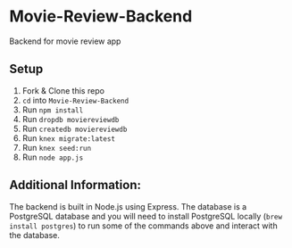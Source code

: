 # Movie-Review-Backend
Backend for movie review app

## Setup

1. Fork & Clone this repo
2. `cd` into `Movie-Review-Backend`
3. Run `npm install`
4. Run `dropdb moviereviewdb`
5. Run `createdb moviereviewdb`
6. Run `knex migrate:latest`
7. Run `knex seed:run`
8. Run `node app.js`

## Additional Information:
The backend is built in Node.js using Express. The database is a PostgreSQL database and you will need to install PostgreSQL locally (`brew install postgres`) to run some of the commands above and interact with the database.
